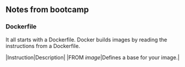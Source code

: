 ## Notes from bootcamp

### Dockerfile
It all starts with a Dockerfile.
Docker builds images by reading the instructions from a Dockerfile.

|Instruction|Description|
|FROM *image*|Defines a base for your image.|

